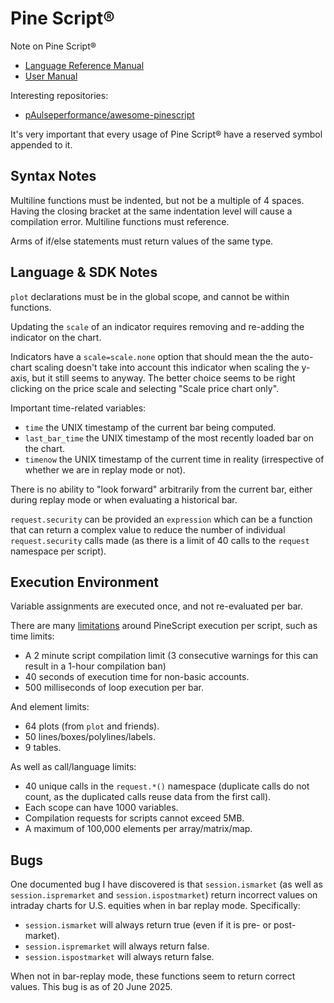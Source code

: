 # Pine Script®

Note on Pine Script® 

- [Language Reference Manual](https://www.tradingview.com/pine-script-reference/v6/)
- [User Manual](https://www.tradingview.com/pine-script-docs/)

Interesting repositories:

- [pAulseperformance/awesome-pinescript](https://github.com/pAulseperformance/awesome-pinescript)

It's very important that every usage of Pine Script® have a reserved symbol appended to it.

## Syntax Notes

Multiline functions must be indented, but not be a multiple of 4 spaces. Having the closing bracket at the same indentation level will cause a compilation error. Multiline functions must reference.

Arms of if/else statements must return values of the same type.

## Language & SDK Notes

`plot` declarations must be in the global scope, and cannot be within functions.

Updating the `scale` of an indicator requires removing and re-adding the indicator on the chart.

Indicators have a `scale=scale.none` option that should mean the the auto-chart scaling doesn't take into account this indicator when scaling the y-axis, but it still seems to anyway. The better choice seems to be right clicking on the price scale and selecting "Scale price chart only".

Important time-related variables:
- `time` the UNIX timestamp of the current bar being computed.
-  `last_bar_time` the UNIX timestamp of the most recently loaded bar on the chart.
- `timenow` the UNIX timestamp of the current time in reality (irrespective of whether we are in replay mode or not).

There is no ability to "look forward" arbitrarily from the current bar, either during replay mode or when evaluating a historical bar.

`request.security` can be provided an `expression` which can be a function that can return a complex value to reduce the number of individual `request.security` calls made (as there is a limit of 40 calls to the `request` namespace per script).

## Execution Environment

Variable assignments are executed once, and not re-evaluated per bar.

There are many [limitations](https://www.tradingview.com/pine-script-docs/writing/limitations) around PineScript execution per script, such as time limits:

- A 2 minute script compilation limit (3 consecutive warnings for this can result in a 1-hour compilation ban)
- 40 seconds of execution time for non-basic accounts.
- 500 milliseconds of loop execution per bar.

And element limits:

- 64 plots (from `plot` and friends).
- 50 lines/boxes/polylines/labels.
- 9 tables.

As well as call/language limits:

- 40 unique calls in the `request.*()` namespace (duplicate calls do not count, as the duplicated calls reuse data from the first call).
- Each scope can have 1000 variables.
- Compilation requests for scripts cannot exceed 5MB.
- A maximum of 100,000 elements per array/matrix/map.

## Bugs

One documented bug I have discovered is that `session.ismarket` (as well as `session.ispremarket` and `session.ispostmarket`) return incorrect values on intraday charts for U.S. equities when in bar replay mode. Specifically:

- `session.ismarket` will always return true (even if it is pre- or post-market).
- `session.ispremarket` will always return false.
- `session.ispostmarket` will always return false.

When not in bar-replay mode, these functions seem to return correct values. This bug is as of 20 June 2025.